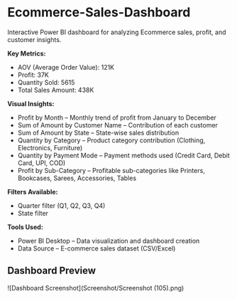 # Ecommerce-Sales-Dashboard
Interactive Power BI dashboard for analyzing Ecommerce sales, profit, and customer insights.

**Key Metrics:**
- AOV (Average Order Value): 121K  
- Profit: 37K  
- Quantity Sold: 5615  
- Total Sales Amount: 438K  


**Visual Insights:**
- Profit by Month – Monthly trend of profit from January to December  
- Sum of Amount by Customer Name – Contribution of each customer  
- Sum of Amount by State – State-wise sales distribution  
- Quantity by Category – Product category contribution (Clothing, Electronics, Furniture)  
- Quantity by Payment Mode – Payment methods used (Credit Card, Debit Card, UPI, COD)  
- Profit by Sub-Category – Profitable sub-categories like Printers, Bookcases, Sarees, Accessories, Tables  


**Filters Available:**
- Quarter filter (Q1, Q2, Q3, Q4)  
- State filter  


**Tools Used:**
- Power BI Desktop – Data visualization and dashboard creation  
- Data Source – E-commerce sales dataset (CSV/Excel)  

## Dashboard Preview  

![Dashboard Screenshot](Screenshot/Screenshot (105).png)

